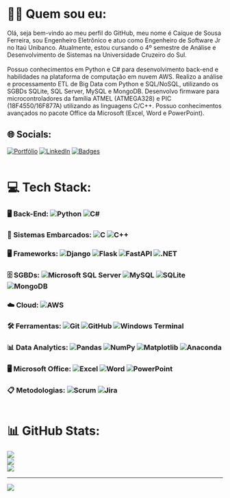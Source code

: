 # ✊🏿 Quem sou eu:

Olá, seja bem-vindo ao meu perfil do GitHub, meu nome é Caíque de Sousa Ferreira, sou Engenheiro Eletrônico e atuo como Engenheiro de Software Jr no Itaú Unibanco. Atualmente, estou cursando o 4º semestre de Análise e Desenvolvimento de Sistemas na Universidade Cruzeiro do Sul.<br><br>Possuo conhecimentos em Python e C# para desenvolvimento back-end e habilidades na plataforma de computação em nuvem AWS. Realizo a análise e processamento ETL de Big Data com Python e SQL/NoSQL, utilizando os SGBDs SQLite, SQL Server, MySQL e MongoDB. Desenvolvo firmware para microcontroladores da família ATMEL (ATMEGA328) e PIC (18F4550/16F877A) utilizando as linguagens C/C++. Possuo conhecimentos avançados no pacote Office da Microsoft (Excel, Word e PowerPoint).

## 🌐 Socials:

[![Portfólio](https://img.shields.io/badge/Portf%C3%B3lio-%23000000.svg?style=flat&logo=resume&logoColor=white)](https://caiquesf.github.io/portfolio/) [![LinkedIn](https://img.shields.io/badge/LinkedIn-%230077B5.svg?logo=linkedin&logoColor=white)](https://www.linkedin.com/in/ca%C3%ADque-de-s-ferreira-48105b18b/) [![Badges](https://img.shields.io/badge/Badges-%23FF5C00.svg?style=flat&logo=certification&logoColor=white)](https://www.credly.com/users/caique-de-sousa-ferreira)<br><br>

# 💻 Tech Stack:

### 🖥️ Back-End: ![Python](https://img.shields.io/badge/python-3670A0?style=plastic&logo=python&logoColor=ffdd54) ![C#](https://img.shields.io/badge/c%23-%23239120.svg?style=plastic&logo=c-sharp&logoColor=white)

### 🔧 Sistemas Embarcados: ![C](https://img.shields.io/badge/c-%2300599C.svg?style=plastic&logo=c&logoColor=white) ![C++](https://img.shields.io/badge/c++-%2300599C.svg?style=plastic&logo=c%2B%2B&logoColor=white)

### 🖥️ Frameworks: ![Django](https://img.shields.io/badge/django-%23092E20.svg?style=plastic&logo=django&logoColor=white) ![Flask](https://img.shields.io/badge/flask-%23000.svg?style=plastic&logo=flask&logoColor=white) ![FastAPI](https://img.shields.io/badge/FastAPI-005571?style=plastic&logo=fastapi) ![.NET](https://img.shields.io/badge/.NET-5C2D91?style=plastic&logo=.net&logoColor=white)

### 🗄️ SGBDs: ![Microsoft SQL Server](https://img.shields.io/badge/Microsoft%20SQL%20Server-CC2927?style=plastic&logo=microsoft-sql-server&logoColor=white) ![MySQL](https://img.shields.io/badge/mysql-%2300000f.svg?style=plastic&logo=mysql&logoColor=white) ![SQLite](https://img.shields.io/badge/sqlite-%2307405e.svg?style=plastic&logo=sqlite&logoColor=white) ![MongoDB](https://img.shields.io/badge/MongoDB-%2347A248.svg?style=plastic&logo=mongodb&logoColor=white)

### ☁️ Cloud: ![AWS](https://img.shields.io/badge/AWS-%23FF9900.svg?style=plastic&logo=amazon-aws&logoColor=white)

### 🛠️ Ferramentas: ![Git](https://img.shields.io/badge/git-%23F05033.svg?style=plastic&logo=git&logoColor=white) ![GitHub](https://img.shields.io/badge/github-%23121011.svg?style=plastic&logo=github&logoColor=white) ![Windows Terminal](https://img.shields.io/badge/Windows%20Terminal-%234D4D4D.svg?style=plastic&logo=windows-terminal&logoColor=white)

### 📊 Data Analytics: ![Pandas](https://img.shields.io/badge/pandas-%23150458.svg?style=plastic&logo=pandas&logoColor=white) ![NumPy](https://img.shields.io/badge/numpy-%23013243.svg?style=plastic&logo=numpy&logoColor=white) ![Matplotlib](https://img.shields.io/badge/Matplotlib-%23ffffff.svg?style=plastic&logo=Matplotlib&logoColor=black) ![Anaconda](https://img.shields.io/badge/Anaconda-%2344A833.svg?style=plastic&logo=anaconda&logoColor=white)

### 🖥️ Microsoft Office: ![Excel](https://img.shields.io/badge/Microsoft%20Excel-217346?style=plastic&logo=microsoft-excel&logoColor=white) ![Word](https://img.shields.io/badge/Microsoft%20Word-2B579A?style=plastic&logo=microsoft-word&logoColor=white) ![PowerPoint](https://img.shields.io/badge/Microsoft%20PowerPoint-B7472A?style=plastic&logo=microsoft-powerpoint&logoColor=white)

### 📋 Metodologias: ![Scrum](https://img.shields.io/badge/Scrum-%2300A2C5.svg?style=plastic&logo=scrum&logoColor=white) ![Jira](https://img.shields.io/badge/jira-%230A0FFF.svg?style=plastic&logo=jira&logoColor=white)<br><br>

# 📊 GitHub Stats:

![](https://github-readme-stats.vercel.app/api?username=CaiqueSF&theme=dracula&hide_border=true&include_all_commits=false&count_private=false)<br/>
![](https://github-readme-streak-stats.herokuapp.com/?user=CaiqueSF&theme=dracula&hide_border=true)<br/>
![](https://github-readme-stats.vercel.app/api/top-langs/?username=CaiqueSF&theme=dracula&hide_border=true&include_all_commits=false&count_private=false&layout=compact)

---

[![](https://visitcount.itsvg.in/api?id=CaiqueSF&icon=5&color=11)](https://visitcount.itsvg.in)
